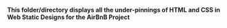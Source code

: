 **This folder/directory displays all the under-pinnings of HTML and CSS in Web Static Designs for the AirBnB Project**